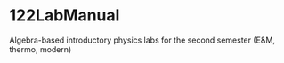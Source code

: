 # 122LabManual
Algebra-based introductory physics labs for the second semester (E&amp;M, thermo, modern)

